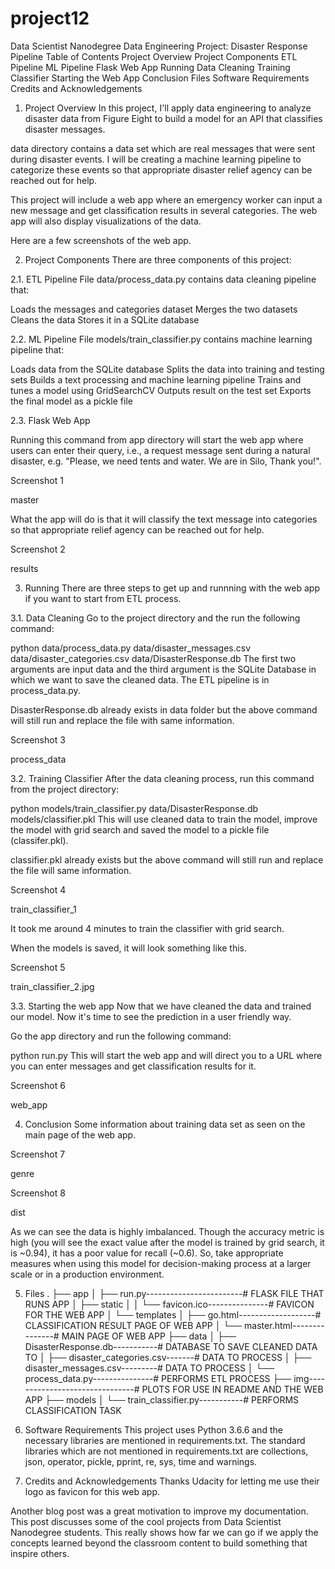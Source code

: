 # project12
Data Scientist Nanodegree
Data Engineering
Project: Disaster Response Pipeline
Table of Contents
Project Overview
Project Components
ETL Pipeline
ML Pipeline
Flask Web App
Running
Data Cleaning
Training Classifier
Starting the Web App
Conclusion
Files
Software Requirements
Credits and Acknowledgements

1. Project Overview
In this project, I'll apply data engineering to analyze disaster data from Figure Eight to build a model for an API that classifies disaster messages.

data directory contains a data set which are real messages that were sent during disaster events. I will be creating a machine learning pipeline to categorize these events so that appropriate disaster relief agency can be reached out for help.

This project will include a web app where an emergency worker can input a new message and get classification results in several categories. The web app will also display visualizations of the data.

Here are a few screenshots of the web app.


2. Project Components
There are three components of this project:


2.1. ETL Pipeline
File data/process_data.py contains data cleaning pipeline that:

Loads the messages and categories dataset
Merges the two datasets
Cleans the data
Stores it in a SQLite database

2.2. ML Pipeline
File models/train_classifier.py contains machine learning pipeline that:

Loads data from the SQLite database
Splits the data into training and testing sets
Builds a text processing and machine learning pipeline
Trains and tunes a model using GridSearchCV
Outputs result on the test set
Exports the final model as a pickle file

2.3. Flask Web App

Running this command from app directory will start the web app where users can enter their query, i.e., a request message sent during a natural disaster, e.g. "Please, we need tents and water. We are in Silo, Thank you!".

Screenshot 1

master

What the app will do is that it will classify the text message into categories so that appropriate relief agency can be reached out for help.

Screenshot 2

results


3. Running
There are three steps to get up and runnning with the web app if you want to start from ETL process.


3.1. Data Cleaning
Go to the project directory and the run the following command:

python data/process_data.py data/disaster_messages.csv data/disaster_categories.csv data/DisasterResponse.db
The first two arguments are input data and the third argument is the SQLite Database in which we want to save the cleaned data. The ETL pipeline is in process_data.py.

DisasterResponse.db already exists in data folder but the above command will still run and replace the file with same information.

Screenshot 3

process_data


3.2. Training Classifier
After the data cleaning process, run this command from the project directory:

python models/train_classifier.py data/DisasterResponse.db models/classifier.pkl
This will use cleaned data to train the model, improve the model with grid search and saved the model to a pickle file (classifer.pkl).

classifier.pkl already exists but the above command will still run and replace the file will same information.

Screenshot 4

train_classifier_1

It took me around 4 minutes to train the classifier with grid search.

When the models is saved, it will look something like this.


Screenshot 5

train_classifier_2.jpg


3.3. Starting the web app
Now that we have cleaned the data and trained our model. Now it's time to see the prediction in a user friendly way.

Go the app directory and run the following command:


python run.py
This will start the web app and will direct you to a URL where you can enter messages and get classification results for it.

Screenshot 6

web_app


4. Conclusion
Some information about training data set as seen on the main page of the web app.

Screenshot 7

genre

Screenshot 8

dist

As we can see the data is highly imbalanced. Though the accuracy metric is high (you will see the exact value after the model is trained by grid search, it is ~0.94), it has a poor value for recall (~0.6). So, take appropriate measures when using this model for decision-making process at a larger scale or in a production environment.


5. Files
.
├── app
│   ├── run.py------------------------# FLASK FILE THAT RUNS APP
│   ├── static
│   │   └── favicon.ico---------------# FAVICON FOR THE WEB APP
│   └── templates
│       ├── go.html-------------------# CLASSIFICATION RESULT PAGE OF WEB APP
│       └── master.html---------------# MAIN PAGE OF WEB APP
├── data
│   ├── DisasterResponse.db-----------# DATABASE TO SAVE CLEANED DATA TO
│   ├── disaster_categories.csv-------# DATA TO PROCESS
│   ├── disaster_messages.csv---------# DATA TO PROCESS
│   └── process_data.py---------------# PERFORMS ETL PROCESS
├── img-------------------------------# PLOTS FOR USE IN README AND THE WEB APP
├── models
│   └── train_classifier.py-----------# PERFORMS CLASSIFICATION TASK


6. Software Requirements
This project uses Python 3.6.6 and the necessary libraries are mentioned in requirements.txt. The standard libraries which are not mentioned in requirements.txt are collections, json, operator, pickle, pprint, re, sys, time and warnings.


7. Credits and Acknowledgements
Thanks Udacity for letting me use their logo as favicon for this web app.

Another blog post was a great motivation to improve my documentation. This post discusses some of the cool projects from Data Scientist Nanodegree students. This really shows how far we can go if we apply the concepts learned beyond the classroom content to build something that inspire others.
